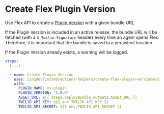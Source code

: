 # Create Flex Plugin Version

Use Flex API to create a [Plugin Version](https://www.twilio.com/docs/flex/developer/plugins/api/plugin-version) with a given bundle URL.

If the Plugin Version is included in an active release, the bundle URL will be fetched (with a `X-Twilio-Signature` header) every time an agent opens Flex. Therefore, it is important that the bundle is saved to a persistent location.

If the Plugin Version already exists, a warning will be logged.

```yaml
steps:
  (...)

  - name: Create Plugin Version
    uses: zingdevlimited/actions-helpers/create-flex-plugin-version@v3
    with:
      PLUGIN_NAME: my-plugin
      PLUGIN_VERSION: "1.0.0"
      ASSET_URL: ${{ steps.deployBundle.outputs.ASSET_URL }}
      TWILIO_API_KEY: ${{ env.TWILIO_API_KEY }}
      TWILIO_API_SECRET: ${{ env.TWILIO_API_SECRET }}
```
